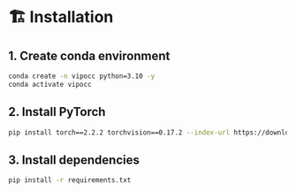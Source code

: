 
# 🏗️️ Installation





## 1. Create conda environment

```bash
conda create -n vipocc python=3.10 -y
conda activate vipocc
```

## 2. Install PyTorch

```bash
pip install torch==2.2.2 torchvision==0.17.2 --index-url https://download.pytorch.org/whl/cu118
```

## 3. Install dependencies

```bash
pip install -r requirements.txt
```
